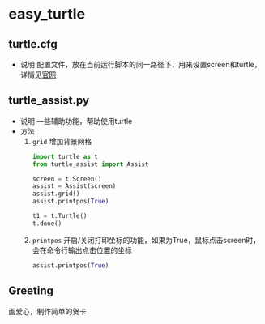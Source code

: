 # easy_turtle

## turtle.cfg
* 说明
    配置文件，放在当前运行脚本的同一路径下，用来设置screen和turtle，详情见[官网](https://docs.python.org/3.3/library/turtle.html?highlight=turtle#how-to-configure-screen-and-turtles)
    
## turtle_assist.py
* 说明
    一些辅助功能，帮助使用turtle
* 方法
    1. `grid`
        增加背景网格
        ```py
        import turtle as t
        from turtle_assist import Assist

        screen = t.Screen()
        assist = Assist(screen)
        assist.grid()
        assist.printpos(True)

        t1 = t.Turtle()
        t.done()
        ```
    2. `printpos`
        开启/关闭打印坐标的功能，如果为True，鼠标点击screen时，会在命令行输出点击位置的坐标
        ```py
        assist.printpos(True)
        ```

## Greeting
画爱心，制作简单的贺卡
